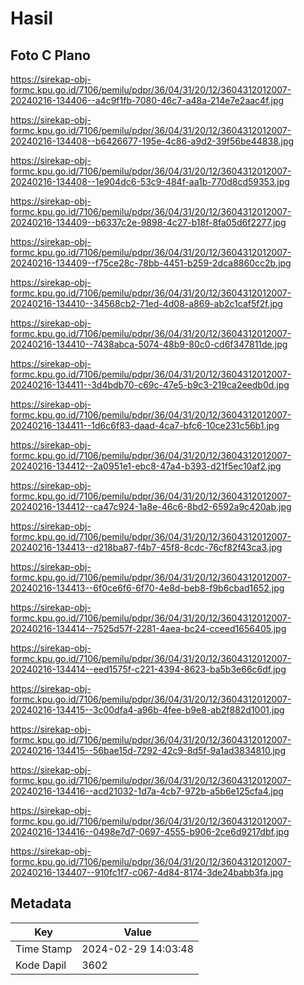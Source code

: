 # Hasil

## Foto C Plano

https://sirekap-obj-formc.kpu.go.id/7106/pemilu/pdpr/36/04/31/20/12/3604312012007-20240216-134406--a4c9f1fb-7080-46c7-a48a-214e7e2aac4f.jpg

https://sirekap-obj-formc.kpu.go.id/7106/pemilu/pdpr/36/04/31/20/12/3604312012007-20240216-134408--b6426677-195e-4c86-a9d2-39f56be44838.jpg

https://sirekap-obj-formc.kpu.go.id/7106/pemilu/pdpr/36/04/31/20/12/3604312012007-20240216-134408--1e904dc6-53c9-484f-aa1b-770d8cd59353.jpg

https://sirekap-obj-formc.kpu.go.id/7106/pemilu/pdpr/36/04/31/20/12/3604312012007-20240216-134409--b6337c2e-9898-4c27-b18f-8fa05d6f2277.jpg

https://sirekap-obj-formc.kpu.go.id/7106/pemilu/pdpr/36/04/31/20/12/3604312012007-20240216-134409--f75ce28c-78bb-4451-b259-2dca8860cc2b.jpg

https://sirekap-obj-formc.kpu.go.id/7106/pemilu/pdpr/36/04/31/20/12/3604312012007-20240216-134410--34568cb2-71ed-4d08-a869-ab2c1caf5f2f.jpg

https://sirekap-obj-formc.kpu.go.id/7106/pemilu/pdpr/36/04/31/20/12/3604312012007-20240216-134410--7438abca-5074-48b9-80c0-cd6f347811de.jpg

https://sirekap-obj-formc.kpu.go.id/7106/pemilu/pdpr/36/04/31/20/12/3604312012007-20240216-134411--3d4bdb70-c69c-47e5-b9c3-219ca2eedb0d.jpg

https://sirekap-obj-formc.kpu.go.id/7106/pemilu/pdpr/36/04/31/20/12/3604312012007-20240216-134411--1d6c6f83-daad-4ca7-bfc6-10ce231c56b1.jpg

https://sirekap-obj-formc.kpu.go.id/7106/pemilu/pdpr/36/04/31/20/12/3604312012007-20240216-134412--2a0951e1-ebc8-47a4-b393-d21f5ec10af2.jpg

https://sirekap-obj-formc.kpu.go.id/7106/pemilu/pdpr/36/04/31/20/12/3604312012007-20240216-134412--ca47c924-1a8e-46c6-8bd2-6592a9c420ab.jpg

https://sirekap-obj-formc.kpu.go.id/7106/pemilu/pdpr/36/04/31/20/12/3604312012007-20240216-134413--d218ba87-f4b7-45f8-8cdc-76cf82f43ca3.jpg

https://sirekap-obj-formc.kpu.go.id/7106/pemilu/pdpr/36/04/31/20/12/3604312012007-20240216-134413--6f0ce6f6-6f70-4e8d-beb8-f9b6cbad1652.jpg

https://sirekap-obj-formc.kpu.go.id/7106/pemilu/pdpr/36/04/31/20/12/3604312012007-20240216-134414--7525d57f-2281-4aea-bc24-cceed1656405.jpg

https://sirekap-obj-formc.kpu.go.id/7106/pemilu/pdpr/36/04/31/20/12/3604312012007-20240216-134414--eed1575f-c221-4394-8623-ba5b3e66c6df.jpg

https://sirekap-obj-formc.kpu.go.id/7106/pemilu/pdpr/36/04/31/20/12/3604312012007-20240216-134415--3c00dfa4-a96b-4fee-b9e8-ab2f882d1001.jpg

https://sirekap-obj-formc.kpu.go.id/7106/pemilu/pdpr/36/04/31/20/12/3604312012007-20240216-134415--56bae15d-7292-42c9-8d5f-9a1ad3834810.jpg

https://sirekap-obj-formc.kpu.go.id/7106/pemilu/pdpr/36/04/31/20/12/3604312012007-20240216-134416--acd21032-1d7a-4cb7-972b-a5b6e125cfa4.jpg

https://sirekap-obj-formc.kpu.go.id/7106/pemilu/pdpr/36/04/31/20/12/3604312012007-20240216-134416--0498e7d7-0697-4555-b906-2ce6d9217dbf.jpg

https://sirekap-obj-formc.kpu.go.id/7106/pemilu/pdpr/36/04/31/20/12/3604312012007-20240216-134407--910fc1f7-c067-4d84-8174-3de24babb3fa.jpg


## Metadata

| Key        | Value               |
| ---------- | ------------------- |
| Time Stamp | 2024-02-29 14:03:48 |
| Kode Dapil | 3602                |



